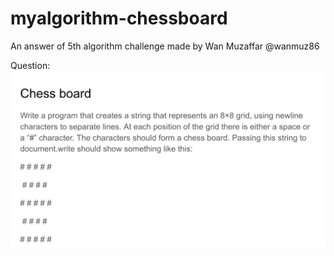 # myalgorithm-chessboard
An answer of 5th algorithm challenge made by Wan Muzaffar @wanmuz86

Question:
![Question](https://github.com/ammarsdc/myalgorithm-chessboard/blob/master/question.png)
